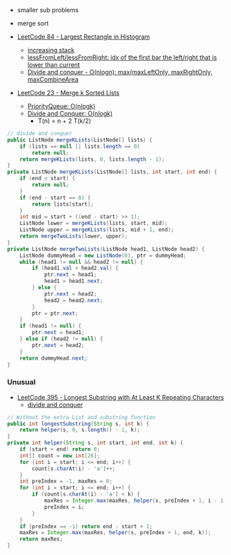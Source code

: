 - smaller sub problems
- merge sort

- [LeetCode 84 - Largest Rectangle in Histogram](https://leetcode.com/problems/largest-rectangle-in-histogram/discuss/28900/O(n)-stack-based-JAVA-solution)
  - [increasing stack](https://leetcode.com/problems/largest-rectangle-in-histogram/discuss/28900/O(n)-stack-based-JAVA-solution)
  - [lessFromLeft/lessFromRight: idx of the first bar the left/right that is lower than current](https://leetcode.com/problems/largest-rectangle-in-histogram/discuss/28902/5ms-O(n)-Java-solution-explained-(beats-96))
  - [Divide and conquer - O(nlogn): max(maxLeftOnly, maxRightOnly, maxCombineArea](https://leetcode.com/problems/largest-rectangle-in-histogram/discuss/28910/Simple-Divide-and-Conquer-AC-solution-without-Segment-Tree/198911/)

- [LeetCode 23 - Merge k Sorted Lists](https://leetcode.com/problems/merge-k-sorted-lists/discuss/10809/13-lines-in-Java)
  - [PriorityQueue: O(nlogk)](https://leetcode.com/problems/merge-k-sorted-lists/discuss/10809/13-lines-in-Java)
  - [Divide and Conquer: O(nlogk)](https://leetcode.com/problems/merge-k-sorted-lists/discuss/11010/A-solution-use-divide-and-conquer-algorithm-in-java)
    - T(n) = n + 2 T(k/2)
```java
// divide and conquer
public ListNode mergeKLists(ListNode[] lists) {
    if (lists == null || lists.length == 0)
        return null;
    return mergeKLists(lists, 0, lists.length - 1);
}
private ListNode mergeKLists(ListNode[] lists, int start, int end) {
    if (end < start) {
        return null;
    }
    if (end - start == 0) {
        return lists[start];
    }
    int mid = start + ((end - start) >> 1);
    ListNode lower = mergeKLists(lists, start, mid);
    ListNode upper = mergeKLists(lists, mid + 1, end);
    return mergeTwoLists(lower, upper);
}
private ListNode mergeTwoLists(ListNode head1, ListNode head2) {
    ListNode dummyHead = new ListNode(0), ptr = dummyHead;
    while (head1 != null && head2 != null) {
        if (head1.val < head2.val) {
            ptr.next = head1;
            head1 = head1.next;
        } else {
            ptr.next = head2;
            head2 = head2.next;
        }
        ptr = ptr.next;
    }
    if (head1 != null) {
        ptr.next = head1;
    } else if (head2 != null) {
        ptr.next = head2;
    }
    return dummyHead.next;
}
```

### Unusual
- [LeetCode 395 - Longest Substring with At Least K Repeating Characters](https://leetcode.com/problems/longest-substring-with-at-least-k-repeating-characters/discuss/87761/Java-D-and-C-Solution)
  - [divide and conquer](https://leetcode.com/problems/longest-substring-with-at-least-k-repeating-characters/discuss/87761/Java-D-and-C-Solution)
```java
// Without the extra List and substring function
public int longestSubstring(String s, int k) {
    return helper(s, 0, s.length() - 1, k);
}
private int helper(String s, int start, int end, int k) {
    if (start > end) return 0;
    int[] count = new int[26];
    for (int i = start; i <= end; i++) {
        count[s.charAt(i) - 'a']++;
    }
    int preIndex = -1, maxRes = 0;
    for (int i = start; i <= end; i++) {
        if (count[s.charAt(i) - 'a'] < k) {
            maxRes = Integer.max(maxRes, helper(s, preIndex + 1, i - 1, k));
            preIndex = i;
        }
    }
    if (preIndex == -1) return end - start + 1;
    maxRes = Integer.max(maxRes, helper(s, preIndex + 1, end, k));
    return maxRes;
}
```






